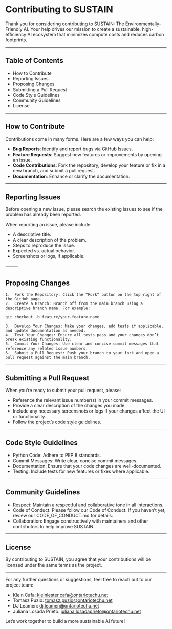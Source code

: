 # Contributing to SUSTAIN

Thank you for considering contributing to SUSTAIN: The Environmentally-Friendly AI. Your help drives our mission to create a sustainable, high-efficiency AI ecosystem that minimizes compute costs and reduces carbon footprints.

---

## Table of Contents
- How to Contribute
- Reporting Issues
- Proposing Changes
- Submitting a Pull Request
- Code Style Guidelines
- Community Guidelines
- License

---

## How to Contribute

Contributions come in many forms. Here are a few ways you can help:
- **Bug Reports**: Identify and report bugs via GitHub Issues.
- **Feature Requests**: Suggest new features or improvements by opening an issue.
- **Code Contributions**: Fork the repository, develop your feature or fix in a new branch, and submit a pull request.
- **Documentation**: Enhance or clarify the documentation.
  
---

## Reporting Issues

Before opening a new issue, please search the existing issues to see if the problem has already been reported.

When reporting an issue, please include:
- A descriptive title.
- A clear description of the problem.
- Steps to reproduce the issue.
- Expected vs. actual behavior.
- Screenshots or logs, if applicable.

⸻

## Proposing Changes
	1.	Fork the Repository: Click the “Fork” button on the top right of the GitHub page.
	2.	Create a Branch: Branch off from the main branch using a descriptive branch name. For example:

`git checkout -b feature/your-feature-name`

	3.	Develop Your Changes: Make your changes, add tests if applicable, and update documentation as needed.
	4.	Test Your Changes: Ensure all tests pass and your changes don’t break existing functionality.
	5.	Commit Your Changes: Use clear and concise commit messages that reference any related issue numbers.
	6.	Submit a Pull Request: Push your branch to your fork and open a pull request against the main branch.

---

## Submitting a Pull Request

When you’re ready to submit your pull request, please:
- Reference the relevant issue number(s) in your commit messages.
- Provide a clear description of the changes you made.
- Include any necessary screenshots or logs if your changes affect the UI or functionality.
- Follow the project’s code style guidelines.

---

## Code Style Guidelines
- Python Code: Adhere to PEP 8 standards.
- Commit Messages: Write clear, concise commit messages.
- Documentation: Ensure that your code changes are well-documented.
- Testing: Include tests for new features or fixes where applicable.

---

## Community Guidelines
- Respect: Maintain a respectful and collaborative tone in all interactions.
- Code of Conduct: Please follow our Code of Conduct. If you haven’t yet, review our CODE_OF_CONDUCT.md for details.
- Collaboration: Engage constructively with maintainers and other contributors to help improve SUSTAIN.

---

## License

By contributing to SUSTAIN, you agree that your contributions will be licensed under the same terms as the project.

---

For any further questions or suggestions, feel free to reach out to our project team:
- Klein Cafa: kleinlester.cafa@ontariotechu.net
- Tomasz Puzio: tomasz.puzio@ontariotechu.net
- DJ Leamen: dj.leamen@ontariotechu.net
- Juliana Losada Prieto: juliana.losadaprieto@ontariotechu.net

Let’s work together to build a more sustainable AI future!
